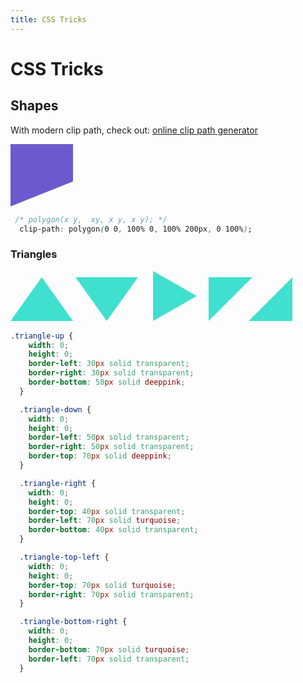 ```yaml
---
title: CSS Tricks
---
```


# CSS Tricks

## Shapes
With modern clip path, check out: [online clip path generator](https://bennettfeely.com/clippy/)

<style>

  .box {
    background: slateblue;
    width: 100px;
    height: 100px;
    clip-path: polygon(0 0, 100% 0, 100% 60px, 0 100%);
  }

</style>

<div class="box"></div>

``` css
 /* polygon(x y,  xy, x y, x y); */
  clip-path: polygon(0 0, 100% 0, 100% 200px, 0 100%);
```

### Triangles

<style>
.triangle {
  display: inline-block;
  width: 0;
  height: 0;
}
.triangle-up {
  border-left: 50px solid transparent;
  border-right: 50px solid transparent;
  border-bottom: 70px solid turquoise;
}

.triangle-down {
  border-left: 50px solid transparent;
  border-right: 50px solid transparent;
  border-top: 70px solid turquoise;
}

.triangle-right {
  border-top: 40px solid transparent;
  border-left: 70px solid turquoise;
  border-bottom: 40px solid transparent;
  margin-left: 20px;
}
.triangle-top-left {
  border-top: 70px solid turquoise;
  border-right: 70px solid transparent;
  margin-left: 15px;
}
.triangle-bottom-right {
  border-bottom: 70px solid turquoise;
  border-left: 70px solid transparent;
  margin-left: -10px;
}
</style>

<div class="triangle triangle-up"></div>
<div class="triangle triangle-down"></div>
<div class="triangle triangle-right"></div>
<div class="triangle triangle-top-left"></div>
<div class="triangle triangle-bottom-right"></div>

```css
.triangle-up {
    width: 0;
    height: 0;
    border-left: 30px solid transparent;
    border-right: 30px solid transparent;
    border-bottom: 50px solid deeppink;
  }

  .triangle-down {
    width: 0;
    height: 0;
    border-left: 50px solid transparent;
    border-right: 50px solid transparent;
    border-top: 70px solid deeppink;
  }

  .triangle-right {
    width: 0;
    height: 0;
    border-top: 40px solid transparent;
    border-left: 70px solid turquoise;
    border-bottom: 40px solid transparent;
  }

  .triangle-top-left {
    width: 0;
    height: 0;
    border-top: 70px solid turquoise;
    border-right: 70px solid transparent;
  }

  .triangle-bottom-right {
    width: 0;
    height: 0;
    border-bottom: 70px solid turquoise;
    border-left: 70px solid transparent;
  }
```